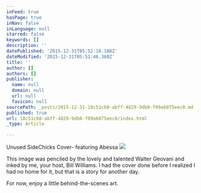 ```yaml
---
inFeed: true
hasPage: true
inNav: false
inLanguage: null
starred: false
keywords: []
description: ''
datePublished: '2015-12-31T05:52:10.188Z'
dateModified: '2015-12-31T05:51:46.368Z'
title: ''
author: []
authors: []
publisher:
  name: null
  domain: null
  url: null
  favicon: null
sourcePath: _posts/2015-12-31-18c51c60-abff-4829-9db0-f09a6075eec0.md
published: true
url: 18c51c60-abff-4829-9db0-f09a6075eec0/index.html
_type: Article

---
```

Unused SideChicks Cover- featuring Abessa
![](https://the-grid-user-content.s3-us-west-2.amazonaws.com/cc8d9da1-7b46-4566-93c1-73740c45fbf3.png)

This image was penciled by the lovely and talented Walter Geovani and inked by me, your host, Bill Williams. I had the cover done before I realized I had no home for it, but that is a story for another day.

For now, enjoy a little behind-the-scenes art.